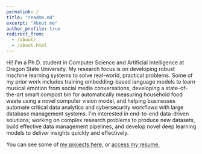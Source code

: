 ```yaml
---
permalink: /
title: "readme.md"
excerpt: "About me"
author_profile: true
redirect_from: 
  - /about/
  - /about.html
---
```


Hi! I'm a Ph.D. student in Computer Science and Artificial Intelligence at Oregon State University. My research focus is on developing robust machine learning systems to solve real-world, practical problems. Some of my prior work includes training embedding-based language models to learn musical emotion from social media conversations, developing a state-of-the-art smart compost bin for automatically measuring household food waste using a novel computer vision model, and helping businesses automate critical data analytics and cybersecurity workflows with large database management systems. I'm interested in end-to-end data-driven solutions; working on complex research problems to produce new datasets, build effective data management pipelines, and develop novel deep learning models to deliver insights quickly and effectively.


You can see some of [my projects here,](./portfolio/) or [access my resume.](./files/resume.pdf)

